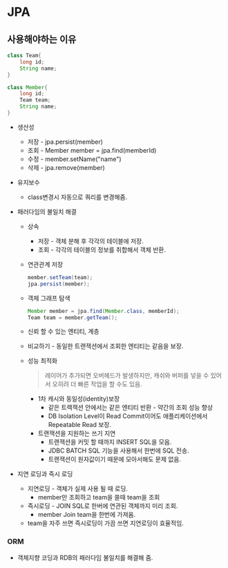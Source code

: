 # JPA

## 사용해야하는 이유

```java
class Team{
    long id;
    String name;
}

class Member{
    long id;
    Team team;
    String name;
}
```

- 생산성
  - 저장 - jpa.persist(member)
  - 조회 - Member member = jpa.find(memberId)
  - 수정 - member.setName("name")
  - 삭제 - jpa.remove(member)
- 유지보수
  - class변경시 자동으로 쿼리를 변경해줌.
- 패러다임의 불일치 해결

  - 상속
    - 저장 - 객체 분해 후 각각의 테이블에 저장.
    - 조회 - 각각의 테이블의 정보를 취합해서 객체 반환.
  - 연관관계 저장

    ```java
    member.setTeam(team);
    jpa.persist(member);
    ```

  - 객체 그래프 탐색

    ```java
    Member member = jpa.find(Member.class, memberId);
    Team team = member.getTeam();
    ```

  - 신뢰 할 수 있는 엔티티, 계층
  - 비교하기 - 동일한 트랜잭션에서 조회한 엔티티는 같음을 보장.
  - 성능 최적화
    > 레이어가 추가되면 오버헤드가 발생하지만, 캐쉬와 버퍼를 넣을 수 있어서 오히려 더 빠른 작업을 할 수도 있음.
    - 1차 캐시와 동일성(identity)보장
      - 같은 트랙잭션 안에서는 같은 엔티티 반환 - 약간의 조회 성능 향상
      - DB Isolation Level이 Read Commit이어도 애플리케이션에서 Repeatable Read 보장.
    - 트랜잭션을 지원하는 쓰기 지연
      - 트랜잭션을 커밋 할 때까지 INSERT SQL을 모음.
      - JDBC BATCH SQL 기능을 사용해서 한번에 SQL 전송.
      - 트랜잭션이 원자값이기 때문에 모아서해도 문제 없음.

- 지연 로딩과 즉시 로딩
  - 지연로딩 - 객체가 실제 사용 될 때 로딩.
    - member만 조회하고 team을 쓸때 team을 조회
  - 즉시로딩 - JOIN SQL로 한버에 연관된 객체까지 미리 조회.
    - member Join team을 한번에 가져옴.
  - team을 자주 쓰면 즉시로딩이 가끔 쓰면 지연로딩이 효율적임.

### ORM

- 객체지향 코딩과 RDB의 패러다임 불일치를 해결해 줌.

